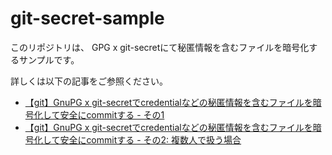 # git-secret-sample

このリポジトリは、
GPG x git-secretにて秘匿情報を含むファイルを暗号化するサンプルです。

詳しくは以下の記事をご参照ください。

* [【git】GnuPG x git-secretでcredentialなどの秘匿情報を含むファイルを暗号化して安全にcommitする - その1](https://www.tweeeety.blog/entry/2021/05/08/034624)
* [【git】GnuPG x git-secretでcredentialなどの秘匿情報を含むファイルを暗号化して安全にcommitする - その2: 複数人で扱う場合](https://www.tweeeety.blog/entry/2021/05/10/090000)
